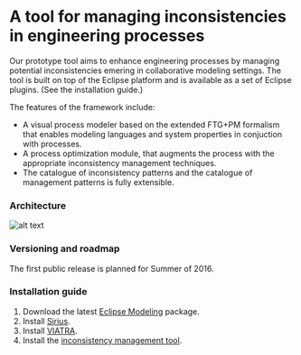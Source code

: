 # A tool for managing inconsistencies in engineering processes

Our prototype tool aims to enhance engineering processes by managing potential inconsistencies emering in collaborative modeling settings. The tool is built on top of the Eclipse platform and is available as a set of Eclipse plugins. (See the installation guide.)

The features of the framework include:
 -  A visual process modeler based on the extended FTG+PM formalism that enables modeling languages and system properties in conjuction with processes.
 -  A process optimization module, that augments the process with the appropriate inconsistency management techniques.
 -  The catalogue of inconsistency patterns and the catalogue of management patterns is fully extensible.


### Architecture
![alt text](https://dl.dropboxusercontent.com/u/44011277/icm/architecture.png, "Architectural overview")

### Versioning and roadmap
The first public release is planned for Summer of 2016.

### Installation guide
1. Download the latest [Eclipse Modeling](http://www.eclipse.org/downloads/packages/eclipse-modeling-tools/lunar) package.
2. Install [Sirius](https://eclipse.org/sirius/download.html).
3. Install [VIATRA](https://eclipse.org/viatra/downloads.php).
4. Install the  [inconsistency management tool](https://github.com/david-istvan/icm/raw/master/releng/be.uantwerpen.msdl.icm.processmodeler.update/site.xml).